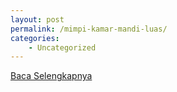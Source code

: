 ```yaml
---
layout: post
permalink: /mimpi-kamar-mandi-luas/
categories:
    - Uncategorized
---
```


[Baca Selengkapnya](/01)